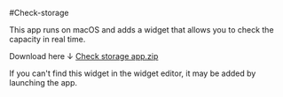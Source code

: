 #Check-storage

This app runs on macOS and adds a widget that allows you to check the capacity in real time.

Download here ↓ 
[Check storage app.zip](https://github.com/user-attachments/files/16921990/Check.storage.app.zip)

If you can't find this widget in the widget editor, it may be added by launching the app.
